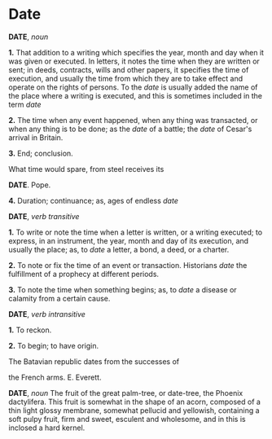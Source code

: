 # Date

**DATE**, _noun_

**1.** That addition to a writing which specifies the year, month and day when it was given or executed. In letters, it notes the time when they are written or sent; in deeds, contracts, wills and other papers, it specifies the time of execution, and usually the time from which they are to take effect and operate on the rights of persons. To the _date_ is usually added the name of the place where a writing is executed, and this is sometimes included in the term _date_

**2.** The time when any event happened, when any thing was transacted, or when any thing is to be done; as the _date_ of a battle; the _date_ of Cesar's arrival in Britain.

**3.** End; conclusion.

What time would spare, from steel receives its

**DATE**. Pope.

**4.** Duration; continuance; as, ages of endless _date_

**DATE**, _verb transitive_

**1.** To write or note the time when a letter is written, or a writing executed; to express, in an instrument, the year, month and day of its execution, and usually the place; as, to _date_ a letter, a bond, a deed, or a charter.

**2.** To note or fix the time of an event or transaction. Historians _date_ the fulfillment of a prophecy at different periods.

**3.** To note the time when something begins; as, to _date_ a disease or calamity from a certain cause.

**DATE**, _verb intransitive_

**1.** To reckon.

**2.** To begin; to have origin.

The Batavian republic dates from the successes of

the French arms. E. Everett.

**DATE**, _noun_ The fruit of the great palm-tree, or date-tree, the Phoenix dactylifera. This fruit is somewhat in the shape of an acorn, composed of a thin light glossy membrane, somewhat pellucid and yellowish, containing a soft pulpy fruit, firm and sweet, esculent and wholesome, and in this is inclosed a hard kernel.
